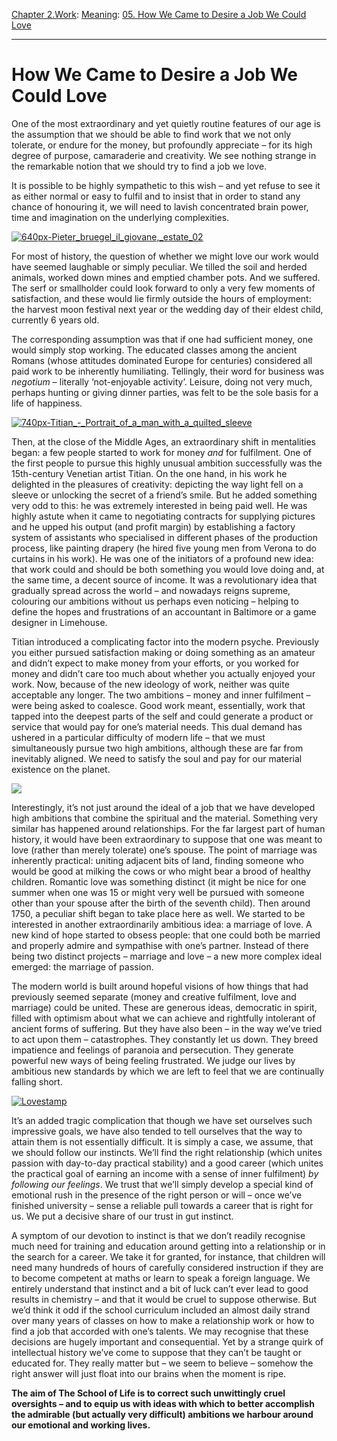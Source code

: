 [Chapter 2.Work](https://www.theschooloflife.com/thebookoflife/category/work/): [Meaning](https://www.theschooloflife.com/thebookoflife/category/work/meaning/): [05. How We Came to Desire a Job We Could Love](https://www.theschooloflife.com/thebookoflife/how-we-came-to-desire-a-job-we-could-love/)

* * *

# How We Came to Desire a Job We Could Love

One of the most extraordinary and yet quietly routine features of our age is the assumption that we should be able to find work that we not only tolerate, or endure for the money, but profoundly appreciate – for its high degree of purpose, camaraderie and creativity. We see nothing strange in the remarkable notion that we should try to find a job we love.

It is possible to be highly sympathetic to this wish – and yet refuse to see it as either normal or easy to fulfil and to insist that in order to stand any chance of honouring it, we will need to lavish concentrated brain power, time and imagination on the underlying complexities.

[![640px-Pieter_bruegel_il_giovane,_estate_02](https://www.theschooloflife.com/thebookoflife/wp-content/uploads/2016/05/640px-Pieter_bruegel_il_giovane_estate_02.jpeg)](http://www.thebookoflife.org/wp-content/uploads/2016/05/640px-Pieter_bruegel_il_giovane_estate_02.jpeg)

For most of history, the question of whether we might love our work would have seemed laughable or simply peculiar. We tilled the soil and herded animals, worked down mines and emptied chamber pots. And we suffered. The serf or smallholder could look forward to only a very few moments of satisfaction, and these would lie firmly outside the hours of employment: the harvest moon festival next year or the wedding day of their eldest child, currently 6 years old.

The corresponding assumption was that if one had sufficient money, one would simply stop working. The educated classes among the ancient Romans (whose attitudes dominated Europe for centuries) considered all paid work to be inherently humiliating. Tellingly, their word for business was _negotium_ – literally ‘not-enjoyable activity’. Leisure, doing not very much, perhaps hunting or giving dinner parties, was felt to be the sole basis for a life of happiness.

[![740px-Titian_-_Portrait_of_a_man_with_a_quilted_sleeve](https://www.theschooloflife.com/thebookoflife/wp-content/uploads/2016/05/740px-Titian_-_Portrait_of_a_man_with_a_quilted_sleeve.jpg)](http://www.thebookoflife.org/wp-content/uploads/2016/05/740px-Titian_-_Portrait_of_a_man_with_a_quilted_sleeve.jpg)

Then, at the close of the Middle Ages, an extraordinary shift in mentalities began: a few people started to work for money _and_ for fulfilment. One of the first people to pursue this highly unusual ambition successfully was the 15th-century Venetian artist Titian. On the one hand, in his work he delighted in the pleasures of creativity: depicting the way light fell on a sleeve or unlocking the secret of a friend’s smile. But he added something very odd to this: he was extremely interested in being paid well. He was highly astute when it came to negotiating contracts for supplying pictures and he upped his output (and profit margin) by establishing a factory system of assistants who specialised in different phases of the production process, like painting drapery (he hired five young men from Verona to do curtains in his work). He was one of the initiators of a profound new idea: that work could and should be both something you would love doing and, at the same time, a decent source of income. It was a revolutionary idea that gradually spread across the world – and nowadays reigns supreme, colouring our ambitions without us perhaps even noticing – helping to define the hopes and frustrations of an accountant in Baltimore or a game designer in Limehouse. &nbsp;

Titian introduced a complicating factor into the modern psyche. Previously you either pursued satisfaction making or doing something as an amateur and didn’t expect to make money from your efforts, or you worked for money and didn’t care too much about whether you actually enjoyed your work. Now, because of the new ideology of work, neither was quite acceptable any longer. The two ambitions – money and inner fulfilment – were being asked to coalesce. Good work meant, essentially, work that tapped into the deepest parts of the self and could generate a product or service that would pay for one’s material needs. This dual demand has ushered in a particular difficulty of modern life – that we must simultaneously pursue two high ambitions, although these are far from inevitably aligned. We need to satisfy the soul and pay for our material existence on the planet.

![](https://www.theschooloflife.com/thebookoflife/wp-content/uploads/2016/05/Edouard_Manet_A_Bar_at_the_Folies-Berge%CC%80re-1024x764.jpg)

Interestingly, it’s not just around the ideal of a job that we have developed high ambitions that combine the spiritual and the material. Something very similar has happened around relationships. For the far largest part of human history, it would have been extraordinary to suppose that one was meant to love (rather than merely tolerate) one’s spouse. The point of marriage was inherently practical: uniting adjacent bits of land, finding someone who would be good at milking the cows or who might bear a brood of healthy children. Romantic love was something distinct (it might be nice for one summer when one was 15 or might very well be pursued with someone other than your spouse after the birth of the seventh child). Then around 1750, a peculiar shift began to take place here as well. We started to be interested in another extraordinarily ambitious idea: a marriage of love. A new kind of hope started to obsess people: that one could both be married and properly admire and sympathise with one’s partner. Instead of there being two distinct projects – marriage and love – a new more complex ideal emerged: the marriage of passion.

The modern world is built around hopeful visions of how things that had previously seemed separate (money and creative fulfilment, love and marriage) could be united. These are generous ideas, democratic in spirit, filled with optimism about what we can achieve and rightfully intolerant of ancient forms of suffering. But they have also been – in the way we’ve tried to act upon them – catastrophes. They constantly let us down. They breed impatience and feelings of paranoia and persecution. They generate powerful new ways of being feeling frustrated. We judge our lives by ambitious new standards by which we are left to feel that we are continually falling short.

[![Lovestamp](https://www.theschooloflife.com/thebookoflife/wp-content/uploads/2016/05/Lovestamp.png)](http://www.thebookoflife.org/wp-content/uploads/2016/05/Lovestamp.png)

It’s an added tragic complication that though we have set ourselves such impressive goals, we have also tended to tell ourselves that the way to attain them is not essentially difficult. It is simply a case, we assume, that we should follow our instincts. We’ll find the right relationship (which unites passion with day-to-day practical stability) and a good career (which unites the practical goal of earning an income with a sense of inner fulfilment) _by following our feelings_. We trust that we’ll simply develop a special kind of emotional rush in the presence of the right person or will – once we’ve finished university – sense a reliable pull towards a career that is right for us. We put a decisive share of our trust in gut instinct.

A symptom of our devotion to instinct is that we don’t readily recognise much need for training and education around getting into a relationship or in the search for a career. We take it for granted, for instance, that children will need many hundreds of hours of carefully considered instruction if they are to become competent at maths or learn to speak a foreign language. We entirely understand that instinct and a bit of luck can’t ever lead to good results in chemistry – and that it would be cruel to suppose otherwise. But we’d think it odd if the school curriculum included an almost daily strand over many years of classes on how to make a relationship work or how to find a job that accorded with one’s talents. We may recognise that these decisions are hugely important and consequential. Yet by a strange quirk of intellectual history we’ve come to suppose that they can’t be taught or educated for. They really matter but – we seem to believe – somehow the right answer will just float into our brains when the moment is ripe.

**The aim of The School of Life is to correct such unwittingly cruel oversights – and to equip us with ideas with which to better accomplish the admirable (but actually very difficult) ambitions we harbour around our emotional and working lives.**
